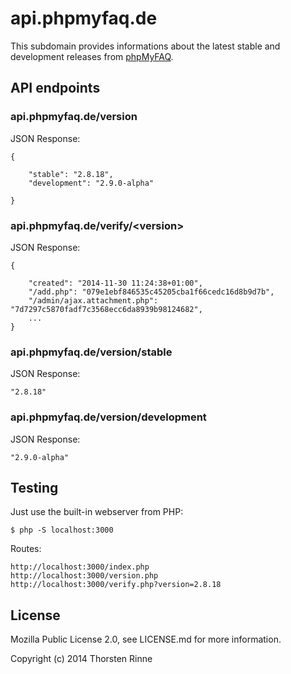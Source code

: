 # api.phpmyfaq.de

This subdomain provides informations about the latest stable and development releases from [phpMyFAQ](http://www.phpmyfaq.de).

## API endpoints

### api.phpmyfaq.de/version

JSON Response:

    {
    
        "stable": "2.8.18",
        "development": "2.9.0-alpha"
    
    }
    
### api.phpmyfaq.de/verify/&lt;version&gt;

JSON Response:

    {
    
        "created": "2014-11-30 11:24:38+01:00",
        "/add.php": "079e1ebf846535c45205cba1f66cedc16d8b9d7b",
        "/admin/ajax.attachment.php": "7d7297c5870fadf7c3568ecc6da8939b98124682",
        ...
    }
    
### api.phpmyfaq.de/version/stable

JSON Response:

    "2.8.18"

### api.phpmyfaq.de/version/development

JSON Response:

    "2.9.0-alpha"
    
## Testing

Just use the built-in webserver from PHP:
 
    $ php -S localhost:3000
    
Routes:

    http://localhost:3000/index.php
    http://localhost:3000/version.php
    http://localhost:3000/verify.php?version=2.8.18
    
## License

Mozilla Public License 2.0, see LICENSE.md for more information.

Copyright (c) 2014 Thorsten Rinne